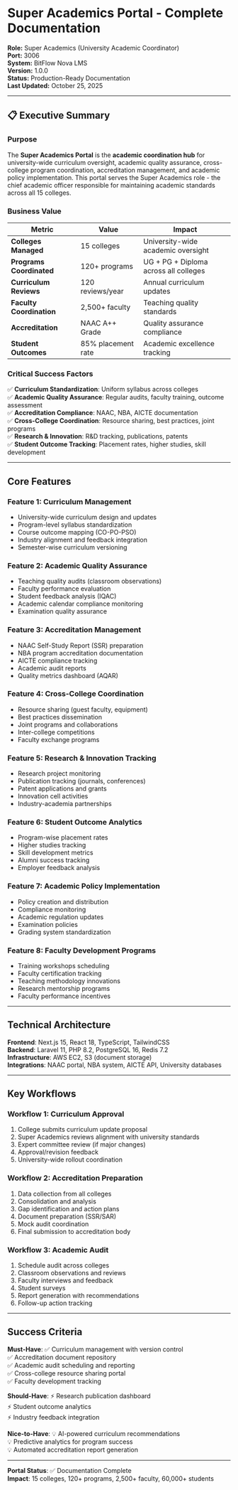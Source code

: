 ﻿# Super Academics Portal - Complete Documentation

**Role:** Super Academics (University Academic Coordinator)  
**Port:** 3006  
**System:** BitFlow Nova LMS  
**Version:** 1.0.0  
**Status:** Production-Ready Documentation  
**Last Updated:** October 25, 2025

---

## 📋 Executive Summary

### Purpose

The **Super Academics Portal** is the **academic coordination hub** for university-wide curriculum oversight, academic quality assurance, cross-college program coordination, accreditation management, and academic policy implementation. This portal serves the Super Academics role - the chief academic officer responsible for maintaining academic standards across all 15 colleges.

### Business Value

| Metric | Value | Impact |
|--------|-------|--------|
| **Colleges Managed** | 15 colleges | University-wide academic oversight |
| **Programs Coordinated** | 120+ programs | UG + PG + Diploma across all colleges |
| **Curriculum Reviews** | 120 reviews/year | Annual curriculum updates |
| **Faculty Coordination** | 2,500+ faculty | Teaching quality standards |
| **Accreditation** | NAAC A++ Grade | Quality assurance compliance |
| **Student Outcomes** | 85% placement rate | Academic excellence tracking |

### Critical Success Factors

✅ **Curriculum Standardization**: Uniform syllabus across colleges  
✅ **Academic Quality Assurance**: Regular audits, faculty training, outcome assessment  
✅ **Accreditation Compliance**: NAAC, NBA, AICTE documentation  
✅ **Cross-College Coordination**: Resource sharing, best practices, joint programs  
✅ **Research & Innovation**: R&D tracking, publications, patents  
✅ **Student Outcome Tracking**: Placement rates, higher studies, skill development  

---

## Core Features

### Feature 1: Curriculum Management
- University-wide curriculum design and updates
- Program-level syllabus standardization
- Course outcome mapping (CO-PO-PSO)
- Industry alignment and feedback integration
- Semester-wise curriculum versioning

### Feature 2: Academic Quality Assurance
- Teaching quality audits (classroom observations)
- Faculty performance evaluation
- Student feedback analysis (IQAC)
- Academic calendar compliance monitoring
- Examination quality assurance

### Feature 3: Accreditation Management
- NAAC Self-Study Report (SSR) preparation
- NBA program accreditation documentation
- AICTE compliance tracking
- Academic audit reports
- Quality metrics dashboard (AQAR)

### Feature 4: Cross-College Coordination
- Resource sharing (guest faculty, equipment)
- Best practices dissemination
- Joint programs and collaborations
- Inter-college competitions
- Faculty exchange programs

### Feature 5: Research & Innovation Tracking
- Research project monitoring
- Publication tracking (journals, conferences)
- Patent applications and grants
- Innovation cell activities
- Industry-academia partnerships

### Feature 6: Student Outcome Analytics
- Program-wise placement rates
- Higher studies tracking
- Skill development metrics
- Alumni success tracking
- Employer feedback analysis

### Feature 7: Academic Policy Implementation
- Policy creation and distribution
- Compliance monitoring
- Academic regulation updates
- Examination policies
- Grading system standardization

### Feature 8: Faculty Development Programs
- Training workshops scheduling
- Faculty certification tracking
- Teaching methodology innovations
- Research mentorship programs
- Faculty performance incentives

---

## Technical Architecture

**Frontend**: Next.js 15, React 18, TypeScript, TailwindCSS  
**Backend**: Laravel 11, PHP 8.2, PostgreSQL 16, Redis 7.2  
**Infrastructure**: AWS EC2, S3 (document storage)  
**Integrations**: NAAC portal, NBA system, AICTE API, University databases

---

## Key Workflows

### Workflow 1: Curriculum Approval
1. College submits curriculum update proposal
2. Super Academics reviews alignment with university standards
3. Expert committee review (if major changes)
4. Approval/revision feedback
5. University-wide rollout coordination

### Workflow 2: Accreditation Preparation
1. Data collection from all colleges
2. Consolidation and analysis
3. Gap identification and action plans
4. Document preparation (SSR/SAR)
5. Mock audit coordination
6. Final submission to accreditation body

### Workflow 3: Academic Audit
1. Schedule audit across colleges
2. Classroom observations and reviews
3. Faculty interviews and feedback
4. Student surveys
5. Report generation with recommendations
6. Follow-up action tracking

---

## Success Criteria

**Must-Have**:
✅ Curriculum management with version control  
✅ Accreditation document repository  
✅ Academic audit scheduling and reporting  
✅ Cross-college resource sharing portal  
✅ Faculty development tracking  

**Should-Have**:
⚡ Research publication dashboard  
⚡ Student outcome analytics  
⚡ Industry feedback integration  

**Nice-to-Have**:
💡 AI-powered curriculum recommendations  
💡 Predictive analytics for program success  
💡 Automated accreditation report generation  

---

**Portal Status**: ✅ Documentation Complete  
**Impact**: 15 colleges, 120+ programs, 2,500+ faculty, 60,000+ students
